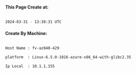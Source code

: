 
   
#### This Page Create at:

```bash

2024-03-31 - 13:38:31 UTC

```

#### Create By Machine:

```bash

Host Name : fv-az840-429

platform  : Linux-6.5.0-1016-azure-x86_64-with-glibc2.35

Ip Local  : 10.1.1.155

```

